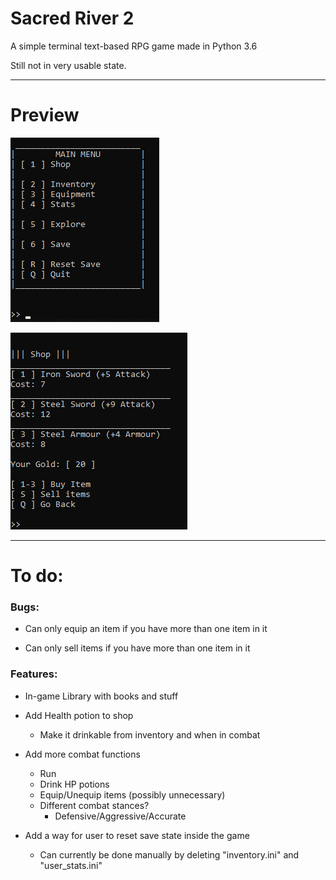 # Sacred River 2
A simple terminal text-based RPG game made in Python 3.6

Still not in very usable state.

***

# Preview

![Main Menu](images/preview-menu.png)

![Shop](images/preview-shop.png)

***

# To do:

### Bugs:

- Can only equip an item if you have more than one item in it

- Can only sell items if you have more than one item in it

### Features:

- In-game Library with books and stuff

- Add Health potion to shop
    - Make it drinkable from inventory and when in combat
    
- Add more combat functions
    - Run
    - Drink HP potions
    - Equip/Unequip items (possibly unnecessary)
    - Different combat stances?
        - Defensive/Aggressive/Accurate

- Add a way for user to reset save state inside the game
    - Can currently be done manually by deleting "inventory.ini" and "user_stats.ini"